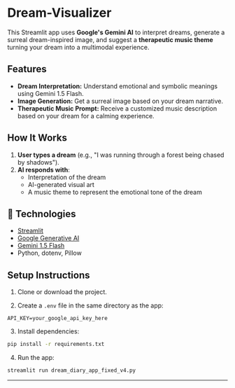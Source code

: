 # Dream-Visualizer

This Streamlit app uses **Google's Gemini AI** to interpret dreams, generate a surreal dream-inspired image, and suggest a **therapeutic music theme** turning your dream into a multimodal experience.


## Features

-  **Dream Interpretation:** Understand emotional and symbolic meanings using Gemini 1.5 Flash.
-  **Image Generation:** Get a surreal image based on your dream narrative.
-  **Therapeutic Music Prompt:** Receive a customized music description based on your dream for a calming experience.

## How It Works
1. **User types a dream** (e.g., "I was running through a forest being chased by shadows").
2. **AI responds with**:
   - Interpretation of the dream
   - AI-generated visual art
   - A music theme to represent the emotional tone of the dream
  

## 🔧 Technologies

- [Streamlit](https://streamlit.io/)
- [Google Generative AI](https://ai.google.dev/)
- [Gemini 1.5 Flash](https://ai.google.dev/gemini-api/docs)
- Python, dotenv, Pillow

##  Setup Instructions

1. Clone or download the project.

2. Create a `.env` file in the same directory as the app:

```
API_KEY=your_google_api_key_here
```

3. Install dependencies:

```bash
pip install -r requirements.txt
```

4. Run the app:

```bash
streamlit run dream_diary_app_fixed_v4.py
```

---
